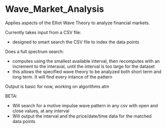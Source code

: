 # Wave_Market_Analysis
Applies aspects of the Elliot Wave Theory to analyze financial markets.

Currently takes input from a CSV file:
  - designed to smart search the CSV file to index the data points
 
Does a full spectrum search:
  - computes using the smallest available interval, then recomputes with an increment to the interaval, until the interval is too large for the dataset
  - this allows the specified wave theory to be analyzed both short term and long term. It will find every intance of the pattern

Output is basic for now, working on algorithms atm

BETA:
  - Will search for a motive impulse wave pattern in any csv with open and close values, at any interval
  - Will output the interval and the price/date/time data for the matched data points
